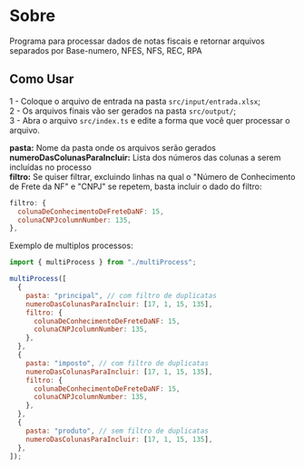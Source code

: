 # Sobre

Programa para processar dados de notas fiscais e retornar arquivos separados por Base-numero, NFES, NFS, REC, RPA

## Como Usar

1 - Coloque o arquivo de entrada na pasta `src/input/entrada.xlsx`; </br>
2 - Os arquivos finais vão ser gerados na pasta `src/output/`; </br>
3 - Abra o arquivo `src/index.ts` e edite a forma que você quer processar o arquivo.

**pasta:** Nome da pasta onde os arquivos serão gerados </br>
**numeroDasColunasParaIncluir:** Lista dos números das colunas a serem incluídas no processo </br>
**filtro:** Se quiser filtrar, excluindo linhas na qual o "Número de Conhecimento de Frete da NF" e "CNPJ" se repetem, basta incluir o dado do filtro:

```js
filtro: {
  colunaDeConhecimentoDeFreteDaNF: 15,
  colunaCNPJcolumnNumber: 135,
},
```

Exemplo de multiplos processos:

```js
import { multiProcess } from "./multiProcess";

multiProcess([
  {
    pasta: "principal", // com filtro de duplicatas
    numeroDasColunasParaIncluir: [17, 1, 15, 135],
    filtro: {
      colunaDeConhecimentoDeFreteDaNF: 15,
      colunaCNPJcolumnNumber: 135,
    },
  },
  {
    pasta: "imposto", // com filtro de duplicatas
    numeroDasColunasParaIncluir: [17, 1, 15, 135],
    filtro: {
      colunaDeConhecimentoDeFreteDaNF: 15,
      colunaCNPJcolumnNumber: 135,
    },
  },
  {
    pasta: "produto", // sem filtro de duplicatas
    numeroDasColunasParaIncluir: [17, 1, 15, 135],
  },
]);
```
